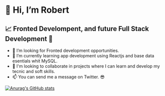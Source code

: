 #  👋 Hi, I’m Robert 

## :chart_with_upwards_trend: Fronted Develompent, and future Full Stack Development :muscle:

- :mag_right: I’m looking for Fronted development opportunities.
- 🌱 I’m currently learning app development using Reactjs and base data esentials whit MySQL.
- 👐 I'm looking to collaborate in projects where I can learn and develop my  tecnic and soft skills.
- 📫 You can send me a message on Twitter.  :sunglasses:


[![Anurag's GitHub stats](https://github-readme-stats.vercel.app/api?username=Rsdjsp&theme=dark&show_icons=true)](https://github.com/Rsdjsp/github-readme-stats)



<!---
Rsdjsp/Rsdjsp is a ✨ special ✨ repository because its `README.md` (this file) appears on your GitHub profile.
You can click the Preview link to take a look at your changes.
--->

